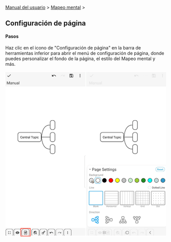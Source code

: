 [Manual del usuario](/dragonnest/drawnote/manual/es) > [Mapeo mental](/dragonnest/drawnote/manual/es/mind_mapping) >

Configuración de página
---
#### Pasos

Haz clic en el icono de "Configuración de página" en la barra de herramientas inferior para abrir el menú de configuración de página, donde puedes personalizar el fondo de la página, el estilo del Mapeo mental y más.

![Configuración de página](imgs/page_settings1.png)
